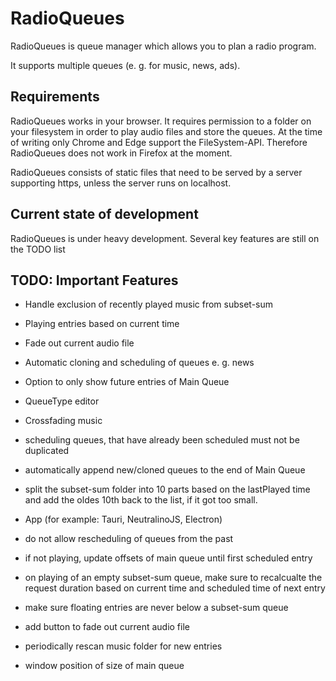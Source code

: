 # RadioQueues

RadioQueues is queue manager which allows you to plan a radio program.

It supports multiple queues (e. g. for music, news, ads).

## Requirements

RadioQueues works in your browser. It requires permission to a folder on your filesystem in order to play audio files and store the queues. At the time of writing only Chrome and Edge support the FileSystem-API. Therefore RadioQueues does not work in Firefox at the moment.

RadioQueues consists of static files that need to be served by a server supporting https, unless the server runs on localhost.

## Current state of development

RadioQueues is under heavy development. Several key features are still on the TODO list

## TODO: Important Features

- Handle exclusion of recently played music from subset-sum
- Playing entries based on current time

- Fade out current audio file
- Automatic cloning and scheduling of queues e. g. news
- Option to only show future entries of Main Queue
- QueueType editor
- Crossfading music
- scheduling queues, that have already been scheduled must not be duplicated
- automatically append new/cloned queues to the end of Main Queue
- split the subset-sum folder into 10 parts based on the lastPlayed time and add the oldes 10th back to the list, if it got too small.
- App (for example: Tauri, NeutralinoJS, Electron)
- do not allow rescheduling of queues from the past
- if not playing, update offsets of main queue until first scheduled entry
- on playing of an empty subset-sum queue, make sure to recalcualte the request duration based on current time and scheduled time of next entry
- make sure floating entries are never below a subset-sum queue 
- add button to fade out current audio file
- periodically rescan music folder for new entries
- window position of size of main queue

